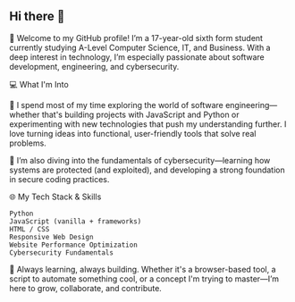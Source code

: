 ## Hi there 👋

🌟 Welcome to my GitHub profile! I’m a 17-year-old sixth form student currently studying A-Level Computer Science, IT, and Business. With a deep interest in technology, I’m especially passionate about software development, engineering, and cybersecurity.

💻 What I'm Into

🧠 I spend most of my time exploring the world of software engineering—whether that's building projects with JavaScript and Python or experimenting with new technologies that push my understanding further. I love turning ideas into functional, user-friendly tools that solve real problems.

🔐 I’m also diving into the fundamentals of cybersecurity—learning how systems are protected (and exploited), and developing a strong foundation in secure coding practices.

🌐 My Tech Stack & Skills

    Python
    JavaScript (vanilla + frameworks)
    HTML / CSS
    Responsive Web Design
    Website Performance Optimization
    Cybersecurity Fundamentals

🚀 Always learning, always building. Whether it's a browser-based tool, a script to automate something cool, or a concept I'm trying to master—I’m here to grow, collaborate, and contribute.

